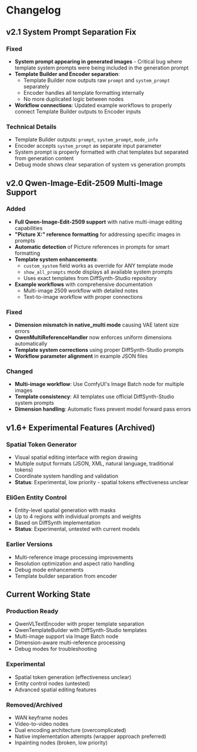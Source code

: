 # Changelog

## v2.1 System Prompt Separation Fix

### Fixed
- **System prompt appearing in generated images** - Critical bug where template system prompts were being included in the generation prompt
- **Template Builder and Encoder separation**:
  - Template Builder now outputs raw `prompt` and `system_prompt` separately
  - Encoder handles all template formatting internally
  - No more duplicated logic between nodes
- **Workflow connections**: Updated example workflows to properly connect Template Builder outputs to Encoder inputs

### Technical Details
- Template Builder outputs: `prompt`, `system_prompt`, `mode_info`
- Encoder accepts `system_prompt` as separate input parameter
- System prompt is properly formatted with chat templates but separated from generation content
- Debug mode shows clear separation of system vs generation prompts

## v2.0 Qwen-Image-Edit-2509 Multi-Image Support

### Added
- **Full Qwen-Image-Edit-2509 support** with native multi-image editing capabilities
- **"Picture X:" reference formatting** for addressing specific images in prompts
- **Automatic detection** of Picture references in prompts for smart formatting
- **Template system enhancements**:
  - `custom_system` field works as override for ANY template mode
  - `show_all_prompts` mode displays all available system prompts
  - Uses exact templates from DiffSynth-Studio repository
- **Example workflows** with comprehensive documentation
  - Multi-image 2509 workflow with detailed notes
  - Text-to-image workflow with proper connections

### Fixed
- **Dimension mismatch in native_multi mode** causing VAE latent size errors
- **QwenMultiReferenceHandler** now enforces uniform dimensions automatically
- **Template system corrections** using proper DiffSynth-Studio prompts
- **Workflow parameter alignment** in example JSON files

### Changed
- **Multi-image workflow**: Use ComfyUI's Image Batch node for multiple images
- **Template consistency**: All templates use official DiffSynth-Studio system prompts
- **Dimension handling**: Automatic fixes prevent model forward pass errors

## v1.6+ Experimental Features (Archived)

### Spatial Token Generator
- Visual spatial editing interface with region drawing
- Multiple output formats (JSON, XML, natural language, traditional tokens)
- Coordinate system handling and validation
- **Status**: Experimental, low priority - spatial tokens effectiveness unclear

### EliGen Entity Control
- Entity-level spatial generation with masks
- Up to 4 regions with individual prompts and weights
- Based on DiffSynth implementation
- **Status**: Experimental, untested with current models

### Earlier Versions
- Multi-reference image processing improvements
- Resolution optimization and aspect ratio handling
- Debug mode enhancements
- Template builder separation from encoder

## Current Working State

### Production Ready
- QwenVLTextEncoder with proper template separation
- QwenTemplateBuilder with DiffSynth-Studio templates
- Multi-image support via Image Batch node
- Dimension-aware multi-reference processing
- Debug modes for troubleshooting

### Experimental
- Spatial token generation (effectiveness unclear)
- Entity control nodes (untested)
- Advanced spatial editing features

### Removed/Archived
- WAN keyframe nodes
- Video-to-video nodes
- Dual encoding architecture (overcomplicated)
- Native implementation attempts (wrapper approach preferred)
- Inpainting nodes (broken, low priority)